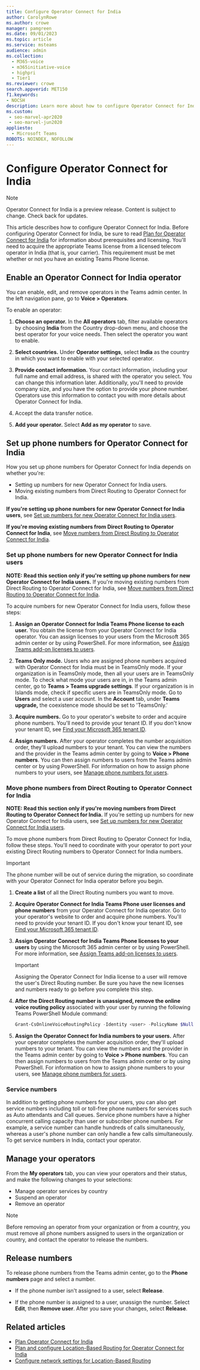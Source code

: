 ```yaml
---
title: Configure Operator Connect for India
author: CarolynRowe
ms.author: crowe
manager: pamgreen
ms.date: 09/01/2023
ms.topic: article
ms.service: msteams 
audience: admin
ms.collection: 
  - M365-voice
  - m365initiative-voice
  - highpri
  - Tier1
ms.reviewer: crowe
search.appverid: MET150
f1.keywords:
- NOCSH
description: Learn more about how to configure Operator Connect for India.
ms.custom: 
 - seo-marvel-apr2020
 - seo-marvel-jun2020
appliesto: 
  - Microsoft Teams
ROBOTS: NOINDEX, NOFOLLOW
---
```


# Configure Operator Connect for India

> [!NOTE]
> Operator Connect for India is a preview release. Content is subject to change. Check back for updates.

This article describes how to configure Operator Connect for India. Before configuring Operator Connect for India, be sure to read [Plan for Operator Connect for India](operator-connect-india-plan.md) for information about prerequisites and licensing. You'll need to acquire the appropriate Teams license from a licensed telecom operator in India (that is, your carrier). This requirement must be met whether or not you have an existing Teams Phone license.

## Enable an Operator Connect for India operator

You can enable, edit, and remove operators in the Teams admin center. In the left navigation pane, go to **Voice > Operators**.

To enable an operator:

1. **Choose an operator.** In the **All operators** tab, filter available operators by choosing **India** from the Country drop-down menu, and choose the best operator for your voice needs. Then select the operator you want to enable.  

2. **Select countries.** Under **Operator settings**, select **India** as the country in which you want to enable with your selected operator. 

3. **Provide contact information.** Your contact information, including your full name and email address, is shared with the operator you select. You can change this information later. Additionally, you'll need to provide company size, and you have the option to provide your phone number. Operators use this information to contact you with more details about Operator Connect for India.

4. Accept the data transfer notice.

5. **Add your operator.** Select **Add as my operator** to save.

## Set up phone numbers for Operator Connect for India

How you set up phone numbers for Operator Connect for India depends on whether you're:

- Setting up numbers for new Operator Connect for India users.
- Moving existing numbers from Direct Routing to Operator Connect for India.

**If you're setting up phone numbers for new Operator Connect for India users**, see [Set up numbers for new Operator Connect for India users](#set-up-phone-numbers-for-new-operator-connect-for-india-users).

**If you're moving existing numbers from Direct Routing to Operator Connect for India**, see [Move numbers from Direct Routing to Operator Connect for India](#move-phone-numbers-from-direct-routing-to-operator-connect-for-india).


### Set up phone numbers for new Operator Connect for India users

**NOTE: Read this section only if you're setting up phone numbers for new Operator Connect for India users.** If you're moving existing numbers from Direct Routing to Operator Connect for India, see [Move numbers from Direct Routing to Operator Connect for India](#move-phone-numbers-from-direct-routing-to-operator-connect-for-india).

To acquire numbers for new Operator Connect for India users, follow these steps:

1. **Assign an Operator Connect for India Teams Phone license to each user.** You obtain the license from your Operator Connect for India operator. You can assign licenses to your users from the Microsoft 365 admin center or by using PowerShell. For more information, see [Assign Teams add-on licenses to users](teams-add-on-licensing/assign-teams-add-on-licenses.md).

2. **Teams Only mode.** Users who are assigned phone numbers acquired with Operator Connect for India must be in TeamsOnly mode. If your organization is in TeamsOnly mode, then all your users are in TeamsOnly mode. To check what mode your users are in, in the Teams admin center, go to **Teams > Teams upgrade settings**. If your organization is in Islands mode, check if specific users are in TeamsOnly mode. Go to **Users** and select a user account. In the **Account** tab, under **Teams upgrade,** the coexistence mode should be set to 'TeamsOnly.'

3. **Acquire numbers.** Go to your operator's website to order and acquire phone numbers.  You'll need to provide your tenant ID. If you don't know your tenant ID, see [Find your Microsoft 365 tenant ID](/onedrive/find-your-office-365-tenant-id).

4. **Assign numbers.** After your operator completes the number acquisition order, they'll upload numbers to your tenant. You can view the numbers and the provider in the Teams admin center by going to **Voice > Phone numbers**. You can then assign numbers to users from the Teams admin center or by using PowerShell. For information on how to assign phone numbers to your users, see [Manage phone numbers for users](assign-change-or-remove-a-phone-number-for-a-user.md).



### Move phone numbers from Direct Routing to Operator Connect for India

**NOTE: Read this section only if you're moving numbers from Direct Routing to Operator Connect for India.**  If you're setting up numbers for new Operator Connect for India users, see [Set up numbers for new Operator Connect for India users](#set-up-phone-numbers-for-new-operator-connect-for-india-users).

To move phone numbers from Direct Routing to Operator Connect for India, follow these steps.  You'll need to coordinate with your operator to port your existing Direct Routing numbers to Operator Connect for India numbers.

>[!IMPORTANT]
> The phone number will be out of service during the migration, so coordinate with your Operator Connect for India operator before you begin.

1. **Create a list** of all the Direct Routing numbers you want to move.

2. **Acquire Operator Connect for India Teams Phone user licenses and phone numbers** from your Operator Connect for India operator. Go to your operator's website to order and acquire phone numbers. You'll need to provide your tenant ID. If you don't know your tenant ID, see [Find your Microsoft 365 tenant ID](/onedrive/find-your-office-365-tenant-id).

3. **Assign Operator Connect for India Teams Phone licenses to your users** by using the Microsoft 365 admin center or by using PowerShell. For more information, see [Assign Teams add-on licenses to users](teams-add-on-licensing/assign-teams-add-on-licenses.md).

   > [!Important]
   > Assigning the Operator Connect for India license to a user will remove the user's Direct Routing number. Be sure you have the new licenses and numbers ready to go before you complete this step.

4. **After the Direct Routing number is unassigned, remove the online voice routing policy** associated with your user by running the following Teams PowerShell Module command:

   ```PowerShell
   Grant-CsOnlineVoiceRoutingPolicy -Identity <user> -PolicyName $Null
   ```

5. **Assign the Operator Connect for India numbers to your users.** After your operator completes the number acquisition order, they'll upload numbers to your tenant. You can view the numbers and the provider in the Teams admin center by going to **Voice > Phone numbers**. You can then assign numbers to users from the Teams admin center or by using PowerShell. For information on how to assign phone numbers to your users, see [Manage phone numbers for users](assign-change-or-remove-a-phone-number-for-a-user.md).


### Service numbers

In addition to getting phone numbers for your users, you can also get service numbers including toll or toll-free phone numbers for services such as Auto attendants and Call queues. Service phone numbers have a higher concurrent calling capacity than user or subscriber phone numbers. For example, a service number can handle hundreds of calls simultaneously, whereas a user's phone number can only handle a few calls simultaneously. To get service numbers in India, contact your operator.

## Manage your operators

From the **My operators** tab, you can view your operators and their status, and make the following changes to your selections:  

- Manage operator services by country
- Suspend an operator
- Remove an operator

> [!NOTE]
> Before removing an operator from your organization or from a country, you must remove all phone numbers assigned to users in the organization or country, and contact the operator to release the numbers.

## Release numbers

To release phone numbers from the Teams admin center, go to the **Phone numbers** page and select a number.

- If the phone number isn't assigned to a user, select **Release**.

- If the phone number is assigned to a user, unassign the number. Select **Edit**, then **Remove user**. After you save your changes, select **Release**.

## Related articles

- [Plan Operator Connect for India](operator-connect-india-plan.md)
- [Plan and configure Location-Based Routing for Operator Connect for India](location-based-routing-india-plan.md)
- [Configure network settings for Location-Based Routing](location-based-routing-configure-network-settings-india.md)

